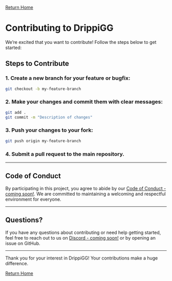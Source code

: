 [Return Home](/)
# Contributing to DrippiGG


We’re excited that you want to contribute! Follow the steps below to get started:

## Steps to Contribute

### 1. Create a new branch for your feature or bugfix:
```bash
git checkout -b my-feature-branch
```

### 2. Make your changes and commit them with clear messages:
```bash
git add .
git commit -m "Description of changes"
```

### 3. Push your changes to your fork:
```bash
git push origin my-feature-branch
```

### 4. Submit a pull request to the main repository.

---

## Code of Conduct

By participating in this project, you agree to abide by our [Code of Conduct - coming soon!](). We are committed to maintaining a welcoming and respectful environment for everyone.

---

## Questions?

If you have any questions about contributing or need help getting started, feel free to reach out to us on [Discord - coming soon!]() or by opening an issue on GitHub.

---

Thank you for your interest in DrippiGG! Your contributions make a huge difference.

[Return Home](/)
